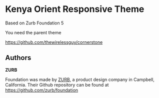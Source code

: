 # Kenya Orient Responsive Theme

Based on Zurb Foundation 5

You need the parent theme

https://github.com/thewirelessguy/cornerstone



## Authors
	
**ZURB**

Foundation was made by [ZURB](http://foundation.zurb.com/), a product design company in Campbell, California. Their Github repository can be found at https://github.com/zurb/foundation
